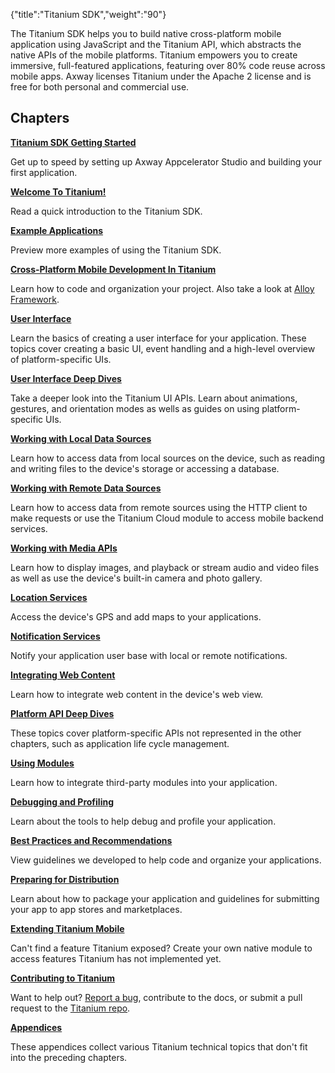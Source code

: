 {"title":"Titanium SDK","weight":"90"}

The Titanium SDK helps you to build native cross-platform mobile application using JavaScript and the Titanium API, which abstracts the native APIs of the mobile platforms. Titanium empowers you to create immersive, full-featured applications, featuring over 80% code reuse across mobile apps. Axway licenses Titanium under the Apache 2 license and is free for both personal and commercial use.

## Chapters

**[Titanium SDK Getting Started](/docs/appc/Titanium_SDK/Titanium_SDK_Getting_Started/)**

Get up to speed by setting up Axway Appcelerator Studio and building your first application.

**[Welcome To Titanium!](/docs/appc/Titanium_SDK/Titanium_SDK_Guide/Welcome_To_Titanium!/)**

Read a quick introduction to the Titanium SDK.

**[Example Applications](/docs/appc/Titanium_SDK/Titanium_SDK_Guide/Example_Applications/)**

Preview more examples of using the Titanium SDK.

**[Cross-Platform Mobile Development In Titanium](/docs/appc/Titanium_SDK/Titanium_SDK_How-tos/Cross-Platform_Mobile_Development_In_Titanium/)**

Learn how to code and organization your project. Also take a look at [Alloy Framework](/docs/appc/Alloy_Framework/).

**[User Interface](/docs/appc/Alloy_Framework/Alloy_Guide/Alloy_Test_Apps/User_Interface/)**

Learn the basics of creating a user interface for your application. These topics cover creating a basic UI, event handling and a high-level overview of platform-specific UIs.

**[User Interface Deep Dives](/docs/appc/Titanium_SDK/Titanium_SDK_How-tos/User_Interface_Deep_Dives/)**

Take a deeper look into the Titanium UI APIs. Learn about animations, gestures, and orientation modes as wells as guides on using platform-specific UIs.

**[Working with Local Data Sources](/docs/appc/Titanium_SDK/Titanium_SDK_How-tos/Working_with_Local_Data_Sources/)**

Learn how to access data from local sources on the device, such as reading and writing files to the device's storage or accessing a database.

**[Working with Remote Data Sources](/docs/appc/Titanium_SDK/Titanium_SDK_How-tos/Working_with_Remote_Data_Sources/)**

Learn how to access data from remote sources using the HTTP client to make requests or use the Titanium Cloud module to access mobile backend services.

**[Working with Media APIs](/docs/appc/Titanium_SDK/Titanium_SDK_How-tos/Working_with_Media_APIs/)**

Learn how to display images, and playback or stream audio and video files as well as use the device's built-in camera and photo gallery.

**[Location Services](/docs/appc/Titanium_SDK/Titanium_SDK_How-tos/Location_Services/)**

Access the device's GPS and add maps to your applications.


**[Notification Services](/docs/appc/Titanium_SDK/Titanium_SDK_How-tos/Notification_Services/)**

Notify your application user base with local or remote notifications.

**[Integrating Web Content](/docs/appc/Titanium_SDK/Titanium_SDK_How-tos/Integrating_Web_Content/)**

Learn how to integrate web content in the device's web view.

**[Platform API Deep Dives](/docs/appc/Titanium_SDK/Titanium_SDK_How-tos/Platform_API_Deep_Dives/)**

These topics cover platform-specific APIs not represented in the other chapters, such as application life cycle management.

**[Using Modules](/docs/appc/Titanium_SDK/Titanium_SDK_How-tos/Using_Modules/)**

Learn how to integrate third-party modules into your application.

**[Debugging and Profiling](/docs/appc/Titanium_SDK/Titanium_SDK_How-tos/Debugging_and_Profiling/)**

Learn about the tools to help debug and profile your application.

**[Best Practices and Recommendations](/docs/appc/Titanium_SDK/Titanium_SDK_Guide/Best_Practices_and_Recommendations/)**

View guidelines we developed to help code and organize your applications.

**[Preparing for Distribution](/docs/appc/Titanium_SDK/Titanium_SDK_Guide/Preparing_for_Distribution/)**

Learn about how to package your application and guidelines for submitting your app to app stores and marketplaces.

**[Extending Titanium Mobile](/docs/appc/Titanium_SDK/Titanium_SDK_How-tos/Extending_Titanium_Mobile/)**

Can't find a feature Titanium exposed? Create your own native module to access features Titanium has not implemented yet.

**[Contributing to Titanium](/docs/appc/Titanium_SDK/Titanium_SDK_Guide/Contributing_to_Titanium/)**

Want to help out? [Report a bug](https://jira.appcelerator.org/), contribute to the docs, or submit a pull request to the [Titanium repo](https://github.com/appcelerator/titanium_mobile).

**[Appendices](/docs/appc/Titanium_SDK/Titanium_SDK_Guide/Appendices/)**

These appendices collect various Titanium technical topics that don't fit into the preceding chapters.
